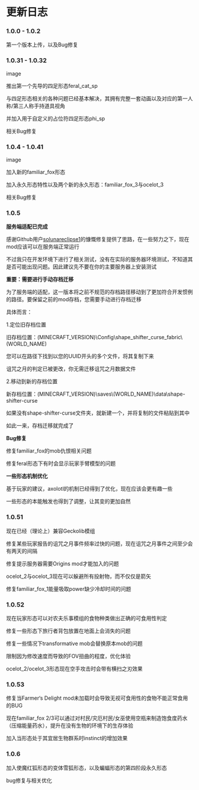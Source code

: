 # 更新日志

### 1\.0.0 - 1.0.2

第一个版本上传，以及Bug修复

### 1\.0.31 - 1.0.32

image

推出第一个先导的四足形态feral_cat_sp

与四足形态相关的各种问题已经基本解决，其拥有完整一套动画以及对应的第一人称/第三人称手持道具视角

并加入用于自定义的占位符四足形态phi_sp

相关Bug修复

### 1\.0.4 - 1.0.41

image

加入新的familiar_fox形态

加入永久形态特性以及两个新的永久形态：familiar_fox_3与ocelot_3

相关Bug修复

### 1\.0.5

**服务端适配已完成**

感谢Github用户[solunareclipse1](https://github.com/solunareclipse1)的慷慨修复提供了思路，在一些努力之下，现在mod应该可以在服务端正常运行

不过我只在开发环境下进行了相关测试，没有在实际的服务器环境测试，不知道其是否可能出现问题。因此建议先不要在你的主要服务器上安装测试

**重要：需要进行手动存档迁移**

为了服务端的适配，这一版本将之前不规范的存档路径移动到了更加符合开发惯例的路径。要保留之前的mod存档，您需要手动进行存档迁移

具体而言：

1.定位旧存档位置

旧存档位置：(MINECRAFT_VERSION)\\Config\\shape_shifter_curse_fabric\\(WORLD_NAME)

您可以在路径下找到以您的UUID开头的多个文件，将其复制下来

诅咒之月的判定已被更改，你无需迁移诅咒之月数据文件

2.移动到新的存档位置

新存档位置：(MINECRAFT_VERSION)\\saves\\(WORLD_NAME)\\data\\shape-shifter-curse

如果没有shape-shifter-curse文件夹，就新建一个，并将复制的文件粘贴到其中

如此一来，存档迁移就完成了

**Bug修复**

修复familiar_fox的mob仇恨相关问题

修复feral形态下有时会显示玩家手臂模型的问题

**一些形态机制优化**

基于玩家的建议，axolotl的机制已经得到了优化，现在应该会更有趣一些

一些形态的本能触发也得到了调整，让其变的更加自然

### 1\.0.51

现在已经（理论上）兼容Geckolib模组

修复某些玩家报告的诅咒之月事件频率过快的问题，现在诅咒之月事件之间至少会有两天的间隔

修复提示服务器需要Origins mod才能加入的问题

ocelot_2与ocelot_3现在可以躲避所有投射物，而不仅仅是箭矢

修复familiar_fox_1能量吸取power缺少冷却时间的问题

### 1\.0.52

现在玩家形态可以对农夫乐事模组的食物种类做出正确的可食用性判定

修复一些形态下旅行者背包放置在地面上会消失的问题

修复一些情况下transformative mob会替换原本mob的问题

限制因为修改速度而导致的FOV扭曲的程度，优化体验

ocelot_2/ocelot_3形态现在空手攻击时会带有横扫之刃效果

### 1\.0.53

修复当Farmer‘s Delight mod未加载时会导致无视可食用性的食物不能正常食用的BUG

现在familiar_fox 2/3可以通过对村民/灾厄村民/女巫使用空瓶来制造饱食度药水（压缩能量药水），提升在没有生物的环境下的生存体验

加入当形态处于其宜居生物群系时instinct的增加效果

### 1\.0.6

加入使魔红狐形态的变体雪狐形态，以及蝙蝠形态的第四阶段永久形态

bug修复与相关优化